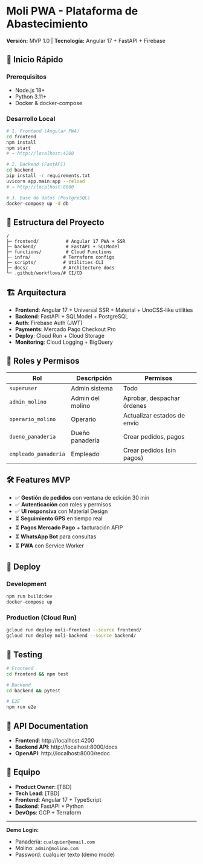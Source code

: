 # Moli PWA - Plataforma de Abastecimiento

**Versión:** MVP 1.0 | **Tecnología:** Angular 17 + FastAPI + Firebase

## 🚀 Inicio Rápido

### Prerequisitos
- Node.js 18+ 
- Python 3.11+
- Docker & docker-compose

### Desarrollo Local

```bash
# 1. Frontend (Angular PWA)
cd frontend
npm install
npm start
# → http://localhost:4200

# 2. Backend (FastAPI) 
cd backend
pip install -r requirements.txt
uvicorn app.main:app --reload
# → http://localhost:8000

# 3. Base de datos (PostgreSQL)
docker-compose up -d db
```

## 📁 Estructura del Proyecto

```
/
├─ frontend/          # Angular 17 PWA + SSR
├─ backend/           # FastAPI + SQLModel  
├─ functions/         # Cloud Functions
├─ infra/            # Terraform configs
├─ scripts/          # Utilities CLI
├─ docs/             # Architecture docs
└─ .github/workflows/# CI/CD
```

## 🏗️ Arquitectura

- **Frontend**: Angular 17 + Universal SSR + Material + UnoCSS-like utilities
- **Backend**: FastAPI + SQLModel + PostgreSQL
- **Auth**: Firebase Auth (JWT)
- **Payments**: Mercado Pago Checkout Pro
- **Deploy**: Cloud Run + Cloud Storage
- **Monitoring**: Cloud Logging + BigQuery

## 🔐 Roles y Permisos

| Rol | Descripción | Permisos |
|-----|-------------|----------|
| `superuser` | Admin sistema | Todo |
| `admin_molino` | Admin del molino | Aprobar, despachar órdenes |
| `operario_molino` | Operario | Actualizar estados de envío |
| `dueno_panaderia` | Dueño panadería | Crear pedidos, pagos |
| `empleado_panaderia` | Empleado | Crear pedidos (sin pagos) |

## 🛠️ Features MVP

- ✅ **Gestión de pedidos** con ventana de edición 30 min
- ✅ **Autenticación** con roles y permisos
- ✅ **UI responsiva** con Material Design
- ⏳ **Seguimiento GPS** en tiempo real
- ⏳ **Pagos Mercado Pago** + facturación AFIP
- ⏳ **WhatsApp Bot** para consultas
- ⏳ **PWA** con Service Worker

## 🚀 Deploy

### Development
```bash
npm run build:dev
docker-compose up
```

### Production (Cloud Run)
```bash
gcloud run deploy moli-frontend --source frontend/
gcloud run deploy moli-backend --source backend/
```

## 🧪 Testing

```bash
# Frontend
cd frontend && npm test

# Backend  
cd backend && pytest

# E2E
npm run e2e
```

## 📝 API Documentation

- **Frontend**: http://localhost:4200
- **Backend API**: http://localhost:8000/docs
- **OpenAPI**: http://localhost:8000/redoc

## 👥 Equipo

- **Product Owner**: [TBD]
- **Tech Lead**: [TBD] 
- **Frontend**: Angular 17 + TypeScript
- **Backend**: FastAPI + Python
- **DevOps**: GCP + Terraform

---

**Demo Login:**
- Panadería: `cualquier@email.com` 
- Molino: `admin@molino.com`
- Password: cualquier texto (demo mode)
